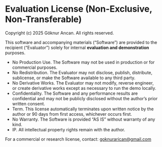 # Evaluation License (Non-Exclusive, Non-Transferable)

Copyright (c) 2025 Göknur Arıcan. All rights reserved.

This software and accompanying materials (“Software”) are provided to the
recipient (“Evaluator”) solely for internal **evaluation and demonstration**
purposes.

- No Production Use. The Software may not be used in production or for
  commercial purposes.
- No Redistribution. The Evaluator may not disclose, publish, distribute,
  sublicense, or make the Software available to any third party.
- No Derivative Works. The Evaluator may not modify, reverse engineer,
  or create derivative works except as necessary to run the demo locally.
- Confidentiality. The Software and any performance results are
  confidential and may not be publicly disclosed without the author’s
  prior written consent.
- Term. This license automatically terminates upon written notice by the
  author or 90 days from first access, whichever occurs first.
- No Warranty. The Software is provided “AS IS” without warranty of any kind.
- IP. All intellectual property rights remain with the author.

For a commercial or research license, contact: goknurarican@gmail.com
